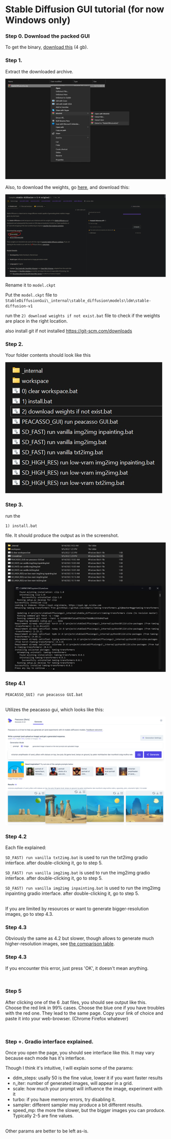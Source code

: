 # Stable Diffusion GUI tutorial (for now Windows only)
### Step 0. Download the packed GUI
To get the binary, 
[download this](https://www.mediafire.com/file/h62kbynofpzkhrd/StableDiffusionGui.zip/file) (4 gb).<br>

### Step 1. 
Extract the downloaded archive.

<img src="assets/tutorial_imgs/step 1.jpg" alt=""/>

Also, to download the weights, go [here](https://huggingface.co/CompVis/stable-diffusion-v-1-4-original), and download this:

<img src="assets/tutorial_imgs/weights.jpg" alt=""/>

Rename it to `model.ckpt`

Put the `model.ckpt` file to `StableDiffusionGui\_internal\stable_diffusion\models\ldm\stable-diffusion-v1`

run the `2) download weights if not exist.bat` file to check if the weights are place in the right location.


also install git if not installed
https://git-scm.com/downloads

### Step 2. 
Your folder contents should look like this

<img src="assets/tutorial_imgs/step 2.jpg" alt=""/>

### Step 3. 
run the 
```
1) install.bat
```
file. It should produce the output as in the screenshot.

<img src="assets/tutorial_imgs/step 3.jpg" alt=""/>

### Step 4.1

`
PEACASSO_GUI) run peacasso GUI.bat
`

<br> Utilizes the peacasso gui, which looks like this:

<img src="assets/tutorial_imgs/peacasso.png" alt=""/>

### Step 4.2
Each file explained:

``` SD_FAST) run vanilla txt2img.bat ``` is used to run the txt2img gradio interface. after double-clicking it, go to step 5.

```SD_FAST) run vanilla img2img.bat``` is used to run the img2img gradio interface. after double-clicking it, go to step 5.

```SD_FAST) run vanilla img2img inpainting.bat``` is used to run the img2img inpainting gradio interface. after double-clicking it, go to step 5.

<br> If you are limited by resources or want to generate bigger-resolution images, go to step 4.3.

### Step 4.3
Obviously the same as 4.2 but slower, though allows to generate much higher-resolution images, see [the comparison table](https://github.com/neonsecret/stable-diffusion#:~:text=Below%20you%20can%20see%20the%20comparison%20table.).

### Step 4.3
If you encounter this error, just press 'OK', it doesn't mean anything.<br>

<img src="assets/tutorial_imgs/step 5.jpg" alt=""/>

### Step 5
After clicking one of the 6 .bat files, you should see output like this.
<br>
Choose the red link in 99% cases.
Choose the blue one if you have troubles with the red one. They  lead to the same page.
Copy your link of choice and paste it into your web-browser. (Chrome Firefox whatever)

<img src="assets/tutorial_imgs/step 6.png" alt=""/>

### Step +. Gradio interface explained.
Once you open the page, you should see interface like this. It may vary because each mode has it's interface. 

Though I think it's intuitive, I will explain some of the params:
- ddm_steps: usally 50 is the fine value, lower it if you want faster results
- n_iter: number of generated images, will appear in a grid.
- scale: how much your prompt will influence the image, experiment with it
- turbo: if you have memory errors, try disabling it.
- sampler: different sampler may produce a bit different results.
- speed_mp: the more the slower, but the bigger images you can produce. Typically 2-5 are fine values.

<br>
Other params are better to be left as-is.

<img src="assets/tutorial_imgs/step 7.jpg" alt=""/>
